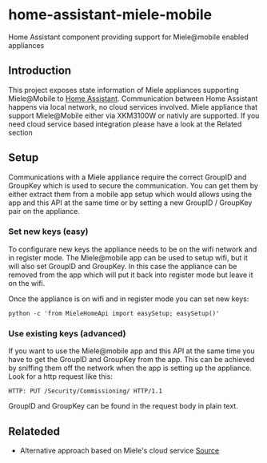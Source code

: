 # home-assistant-miele-mobile
Home Assistant component providing support for Miele@mobile enabled appliances

## Introduction

This project exposes state information of Miele appliances supporting Miele@Mobile to [Home Assistant](https://home-assistant.io). Communication between Home Assistant happens via local network, no cloud services involved. 
Miele appliance that support Miele@Mobile either via XKM3100W or nativly are supported.
If you need cloud service based integration please have a look at the Related section

## Setup
Communications with a Miele appliance require the correct GroupID and GroupKey which is used to secure the communication. You can get them by either extract them from a mobile app setup which would allows using the app and this API at the same time or by setting a new GroupID / GroupKey pair on the appliance.
### Set new keys (easy)
To configurare new keys the appliance needs to be on the wifi network and in register mode. The Miele@mobile app can be used to setup wifi, but it will also set GroupID and GroupKey. In this case the appliance can be removed from the app which will put it back into register mode but leave it on the wifi.

Once the appliance is on wifi and in register mode you can set new keys:
```
python -c 'from MieleHomeApi import easySetup; easySetup()'
```

### Use existing keys (advanced)
If you want to use the Miele@mobile app and this API at the same time you have to get the GroupID and GroupKey from the app. This can be achieved by sniffing them off the network when the app is setting up the appliance. Look for a http request like this:
```
HTTP: PUT /Security/Commissioning/ HTTP/1.1
```
GroupID and GroupKey can be found in the request body in plain text.


## Relateded
* Alternative approach based on Miele's cloud service [Source](https://github.com/docbobo/home-assistant-miele/)
